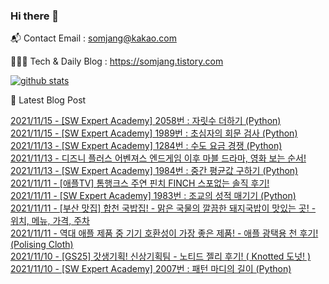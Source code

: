 ### Hi there 👋

📬  Contact Email : somjang@kakao.com

👨🏻‍💻  Tech & Daily Blog : https://somjang.tistory.com

[![github stats](https://github-readme-stats.vercel.app/api?username=SOMJANG&show_icons=true&hide_border=False)](https://somjang.tistory.com)

🤩 Latest Blog Post

[2021/11/15 - [SW Expert Academy] 2058번 : 자릿수 더하기 (Python)](https://somjang.tistory.com/entry/SW-Expert-Academy-2058%EB%B2%88-%EC%9E%90%EB%A6%BF%EC%88%98-%EB%8D%94%ED%95%98%EA%B8%B0-Python) <br>
[2021/11/15 - [SW Expert Academy] 1989번 : 초심자의 회문 검사 (Python)](https://somjang.tistory.com/entry/SW-Expert-Academy-1989%EB%B2%88-%EC%B4%88%EC%8B%AC%EC%9E%90%EC%9D%98-%ED%9A%8C%EB%AC%B8-%EA%B2%80%EC%82%AC-Python) <br>
[2021/11/13 - [SW Expert Academy] 1284번 : 수도 요금 경쟁 (Python)](https://somjang.tistory.com/entry/SW-Expert-Academy-1284%EB%B2%88-%EC%88%98%EB%8F%84-%EC%9A%94%EA%B8%88-%EA%B2%BD%EC%9F%81-Python) <br>
[2021/11/13 - 디즈니 플러스 어벤져스 엔드게임 이후 마블 드라마, 영화 보는 순서!](https://somjang.tistory.com/entry/%EB%94%94%EC%A6%88%EB%8B%88-%ED%94%8C%EB%9F%AC%EC%8A%A4-%EC%96%B4%EB%B2%A4%EC%A0%B8%EC%8A%A4-%EC%97%94%EB%93%9C%EA%B2%8C%EC%9E%84-%EC%9D%B4%ED%9B%84-%EB%A7%88%EB%B8%94-%EB%93%9C%EB%9D%BC%EB%A7%88-%EC%98%81%ED%99%94-%EB%B3%B4%EB%8A%94-%EC%88%9C%EC%84%9C) <br>
[2021/11/13 - [SW Expert Academy] 1984번 : 중간 평균값 구하기 (Python)](https://somjang.tistory.com/entry/SW-Expert-Academy-1984%EB%B2%88-%EC%A4%91%EA%B0%84-%ED%8F%89%EA%B7%A0%EA%B0%92-%EA%B5%AC%ED%95%98%EA%B8%B0-Python) <br>
[2021/11/11 - [애플TV] 톰행크스 주연 핀치 FINCH 스포없는 솔직 후기!](https://somjang.tistory.com/entry/%EC%95%A0%ED%94%8CTV-%ED%86%B0%ED%96%89%ED%81%AC%EC%8A%A4-%EC%A3%BC%EC%97%B0-%ED%95%80%EC%B9%98-FINCH-%EC%8A%A4%ED%8F%AC%EC%97%86%EB%8A%94-%EC%86%94%EC%A7%81-%ED%9B%84%EA%B8%B0) <br>
[2021/11/11 - [SW Expert Academy] 1983번 : 조교의 성적 매기기 (Python)](https://somjang.tistory.com/entry/SW-Expert-Academy-1983%EB%B2%88-%EC%A1%B0%EA%B5%90%EC%9D%98-%EC%84%B1%EC%A0%81-%EB%A7%A4%EA%B8%B0%EA%B8%B0-Python) <br>
[2021/11/11 - [부산 맛집] 합천 국밥집! - 맑은 국물의 깔끔한 돼지국밥이 맛있는 곳! - 위치, 메뉴, 가격, 주차](https://somjang.tistory.com/entry/%EB%B6%80%EC%82%B0-%EB%A7%9B%EC%A7%91-%ED%95%A9%EC%B2%9C-%EA%B5%AD%EB%B0%A5%EC%A7%91-%EB%A7%91%EC%9D%80-%EA%B5%AD%EB%AC%BC%EC%9D%98-%EA%B9%94%EB%81%94%ED%95%9C-%EB%8F%BC%EC%A7%80%EA%B5%AD%EB%B0%A5%EC%9D%B4-%EB%A7%9B%EC%9E%88%EB%8A%94-%EA%B3%B3-%EC%9C%84%EC%B9%98-%EB%A9%94%EB%89%B4-%EA%B0%80%EA%B2%A9-%EC%A3%BC%EC%B0%A8) <br>
[2021/11/11 - 역대 애플 제품 중 기기 호환성이 가장 좋은 제품! - 애플 광택용 천 후기! (Polising Cloth)](https://somjang.tistory.com/entry/%EC%97%AD%EB%8C%80-%EC%95%A0%ED%94%8C-%EC%A0%9C%ED%92%88-%EC%A4%91-%EA%B8%B0%EA%B8%B0-%ED%98%B8%ED%99%98%EC%84%B1%EC%9D%B4-%EA%B0%80%EC%9E%A5-%EC%A2%8B%EC%9D%80-%EC%A0%9C%ED%92%88-%EC%95%A0%ED%94%8C-%EA%B4%91%ED%83%9D%EC%9A%A9-%EC%B2%9C-%ED%9B%84%EA%B8%B0-Polising-Cloth) <br>
[2021/11/10 - [GS25] 갓생기획! 신상기획팀 - 노티드 젤리 후기! ( Knotted 도넛! )](https://somjang.tistory.com/entry/GS25-%EA%B0%93%EC%83%9D%EA%B8%B0%ED%9A%8D-%EC%8B%A0%EC%83%81%EA%B8%B0%ED%9A%8D%ED%8C%80-%EB%85%B8%ED%8B%B0%EB%93%9C-%EC%A0%A4%EB%A6%AC-%ED%9B%84%EA%B8%B0-Knotted-%EB%8F%84%EB%84%9B) <br>
[2021/11/10 - [SW Expert Academy] 2007번 : 패턴 마디의 길이 (Python)](https://somjang.tistory.com/entry/SW-Expert-Academy-2007%EB%B2%88-%ED%8C%A8%ED%84%B4-%EB%A7%88%EB%94%94%EC%9D%98-%EA%B8%B8%EC%9D%B4-Python) <br>
